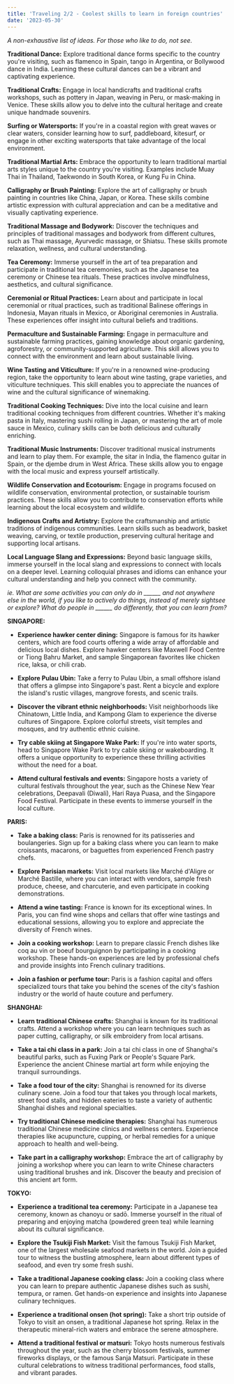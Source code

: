```yaml
---
title: 'Traveling 2/2 - Coolest skills to learn in foreign countries'
date: '2023-05-30'
---
```


*A non-exhaustive list of ideas. For those who like to do, not see.*

**Traditional Dance:** Explore traditional dance forms specific to the country you're visiting, such as flamenco in Spain, tango in Argentina, or Bollywood dance in India. Learning these cultural dances can be a vibrant and captivating experience.

**Traditional Crafts:** Engage in local handicrafts and traditional crafts workshops, such as pottery in Japan, weaving in Peru, or mask-making in Venice. These skills allow you to delve into the cultural heritage and create unique handmade souvenirs.

**Surfing or Watersports:** If you're in a coastal region with great waves or clear waters, consider learning how to surf, paddleboard, kitesurf, or engage in other exciting watersports that take advantage of the local environment.

**Traditional Martial Arts:** Embrace the opportunity to learn traditional martial arts styles unique to the country you're visiting. Examples include Muay Thai in Thailand, Taekwondo in South Korea, or Kung Fu in China.

**Calligraphy or Brush Painting:** Explore the art of calligraphy or brush painting in countries like China, Japan, or Korea. These skills combine artistic expression with cultural appreciation and can be a meditative and visually captivating experience.

**Traditional Massage and Bodywork:** Discover the techniques and principles of traditional massages and bodywork from different cultures, such as Thai massage, Ayurvedic massage, or Shiatsu. These skills promote relaxation, wellness, and cultural understanding.

**Tea Ceremony:** Immerse yourself in the art of tea preparation and participate in traditional tea ceremonies, such as the Japanese tea ceremony or Chinese tea rituals. These practices involve mindfulness, aesthetics, and cultural significance.

**Ceremonial or Ritual Practices:** Learn about and participate in local ceremonial or ritual practices, such as traditional Balinese offerings in Indonesia, Mayan rituals in Mexico, or Aboriginal ceremonies in Australia. These experiences offer insight into cultural beliefs and traditions.

**Permaculture and Sustainable Farming:** Engage in permaculture and sustainable farming practices, gaining knowledge about organic gardening, agroforestry, or community-supported agriculture. This skill allows you to connect with the environment and learn about sustainable living.

**Wine Tasting and Viticulture:** If you're in a renowned wine-producing region, take the opportunity to learn about wine tasting, grape varieties, and viticulture techniques. This skill enables you to appreciate the nuances of wine and the cultural significance of winemaking.

**Traditional Cooking Techniques:** Dive into the local cuisine and learn traditional cooking techniques from different countries. Whether it's making pasta in Italy, mastering sushi rolling in Japan, or mastering the art of mole sauce in Mexico, culinary skills can be both delicious and culturally enriching.

**Traditional Music Instruments:** Discover traditional musical instruments and learn to play them. For example, the sitar in India, the flamenco guitar in Spain, or the djembe drum in West Africa. These skills allow you to engage with the local music and express yourself artistically.

**Wildlife Conservation and Ecotourism:** Engage in programs focused on wildlife conservation, environmental protection, or sustainable tourism practices. These skills allow you to contribute to conservation efforts while learning about the local ecosystem and wildlife.

**Indigenous Crafts and Artistry:** Explore the craftsmanship and artistic traditions of indigenous communities. Learn skills such as beadwork, basket weaving, carving, or textile production, preserving cultural heritage and supporting local artisans.

**Local Language Slang and Expressions:** Beyond basic language skills, immerse yourself in the local slang and expressions to connect with locals on a deeper level. Learning colloquial phrases and idioms can enhance your cultural understanding and help you connect with the community.

*ie. What are some activities you can only do in ______ and not anywhere else in the world, if you like to actively do things, instead of merely sightsee or explore? What do people in ______ do differently, that you can learn from?*

**SINGAPORE:**

* **Experience hawker center dining:** Singapore is famous for its hawker centers, which are food courts offering a wide array of affordable and delicious local dishes. Explore hawker centers like Maxwell Food Centre or Tiong Bahru Market, and sample Singaporean favorites like chicken rice, laksa, or chili crab.

* **Explore Pulau Ubin:** Take a ferry to Pulau Ubin, a small offshore island that offers a glimpse into Singapore's past. Rent a bicycle and explore the island's rustic villages, mangrove forests, and scenic trails.

* **Discover the vibrant ethnic neighborhoods:** Visit neighborhoods like Chinatown, Little India, and Kampong Glam to experience the diverse cultures of Singapore. Explore colorful streets, visit temples and mosques, and try authentic ethnic cuisine.

* **Try cable skiing at Singapore Wake Park:** If you're into water sports, head to Singapore Wake Park to try cable skiing or wakeboarding. It offers a unique opportunity to experience these thrilling activities without the need for a boat.

* **Attend cultural festivals and events:** Singapore hosts a variety of cultural festivals throughout the year, such as the Chinese New Year celebrations, Deepavali (Diwali), Hari Raya Puasa, and the Singapore Food Festival. Participate in these events to immerse yourself in the local culture.

**PARIS:**

* **Take a baking class:** Paris is renowned for its patisseries and boulangeries. Sign up for a baking class where you can learn to make croissants, macarons, or baguettes from experienced French pastry chefs.

* **Explore Parisian markets:** Visit local markets like Marché d'Aligre or Marché Bastille, where you can interact with vendors, sample fresh produce, cheese, and charcuterie, and even participate in cooking demonstrations.

* **Attend a wine tasting:** France is known for its exceptional wines. In Paris, you can find wine shops and cellars that offer wine tastings and educational sessions, allowing you to explore and appreciate the diversity of French wines.

* **Join a cooking workshop:** Learn to prepare classic French dishes like coq au vin or boeuf bourguignon by participating in a cooking workshop. These hands-on experiences are led by professional chefs and provide insights into French culinary traditions.

* **Join a fashion or perfume tour:** Paris is a fashion capital and offers specialized tours that take you behind the scenes of the city's fashion industry or the world of haute couture and perfumery.

**SHANGHAI:**

* **Learn traditional Chinese crafts:** Shanghai is known for its traditional crafts. Attend a workshop where you can learn techniques such as paper cutting, calligraphy, or silk embroidery from local artisans.

* **Take a tai chi class in a park:** Join a tai chi class in one of Shanghai's beautiful parks, such as Fuxing Park or People's Square Park. Experience the ancient Chinese martial art form while enjoying the tranquil surroundings.

* **Take a food tour of the city:** Shanghai is renowned for its diverse culinary scene. Join a food tour that takes you through local markets, street food stalls, and hidden eateries to taste a variety of authentic Shanghai dishes and regional specialties.

* **Try traditional Chinese medicine therapies:** Shanghai has numerous traditional Chinese medicine clinics and wellness centers. Experience therapies like acupuncture, cupping, or herbal remedies for a unique approach to health and well-being.

* **Take part in a calligraphy workshop:** Embrace the art of calligraphy by joining a workshop where you can learn to write Chinese characters using traditional brushes and ink. Discover the beauty and precision of this ancient art form.

**TOKYO:**

* **Experience a traditional tea ceremony:** Participate in a Japanese tea ceremony, known as chanoyu or sadō. Immerse yourself in the ritual of preparing and enjoying matcha (powdered green tea) while learning about its cultural significance.

* **Explore the Tsukiji Fish Market:** Visit the famous Tsukiji Fish Market, one of the largest wholesale seafood markets in the world. Join a guided tour to witness the bustling atmosphere, learn about different types of seafood, and even try some fresh sushi.

* **Take a traditional Japanese cooking class:** Join a cooking class where you can learn to prepare authentic Japanese dishes such as sushi, tempura, or ramen. Get hands-on experience and insights into Japanese culinary techniques.

* **Experience a traditional onsen (hot spring):** Take a short trip outside of Tokyo to visit an onsen, a traditional Japanese hot spring. Relax in the therapeutic mineral-rich waters and embrace the serene atmosphere.

* **Attend a traditional festival or matsuri:** Tokyo hosts numerous festivals throughout the year, such as the cherry blossom festivals, summer fireworks displays, or the famous Sanja Matsuri. Participate in these cultural celebrations to witness traditional performances, food stalls, and vibrant parades.